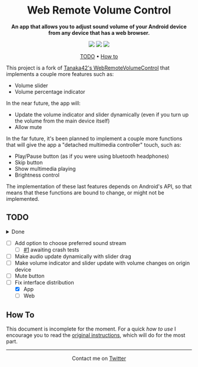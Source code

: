 <h1 align="center">
  <!--<img width="30%" src="img/banner.png">
  <br>-->
  Web Remote Volume Control
</h1>
<p align="center">
 <b>An app that allows you to adjust sound volume of your Android device from any device that has a web browser.</b>
</p>
<p align="center">
 <img src="https://img.shields.io/badge/Project-WIP-orange"> <img src="https://img.shields.io/badge/Documentation-Outdated-orange"> <img src="https://img.shields.io/github/issues/Chgv99/web-remote-volume-control">
</p>
<p align="center">
 <a href="https://github.com/Chgv99/web-remote-volume-control/blob/master/README.md#todo">TODO</a> • <a href="https://github.com/Chgv99/web-remote-volume-control/blob/master/README.md#how-to">How to</a>
</p>

This project is a fork of [Tanaka42's WebRemoteVolumeControl](https://github.com/tanaka42/androidapp-webremotevolumecontrol) that implements a couple more features such as:
- Volume slider
- Volume percentage indicator

In the near future, the app will:
- Update the volume indicator and slider dynamically (even if you turn up the volume from the main device itself)
- Allow mute

In the far future, it's been planned to implement a couple more functions that will give the app a "detached multimedia controller" touch, such as:
- Play/Pause button (as if you were using bluetooth headphones)
- Skip button
- Show multimedia playing
- Brightness control

The implementation of these last features depends on Android's API, so that means that these functions are bound to change, or might not be implemented.

## TODO

<details>
    <summary>Done</summary>
  
- [x] Implement volume indicator
- [X] Finish implementing slider
- [X] Fix increase-decrease
- [X] Make volume indicator and slider update on slider release
- [X] Make volume indicator and slider update on page load/reload

</details>

- [ ] Add option to choose preferred sound stream
  - [ ] [#1](https://github.com/Chgv99/web-remote-volume-control/issues/1) awaiting crash tests
- [ ] Make audio update dynamically with slider drag
- [ ] Make volume indicator and slider update with volume changes on origin device
- [ ] Mute button
- [ ] Fix interface distribution
  - [X] App
  - [ ] Web

## How To

This document is incomplete for the moment. For a quick _how to use_ I encourage you to read the [original instructions](https://github.com/tanaka42/androidapp-webremotevolumecontrol), which will do for the most part.

<!--https://github.com/Chgv99/web-remote-volume-control/issues/1-->

---
<p align="center">
 Contact me on <a href="https://twitter.com/ChgvCode">Twitter</a>
</p>

<!--
# AndroidApp-WebRemoteVolumeControl
Adjust sound volume of your Android device remotely from any device that has a web browser, Android or not.  
Therefore, this also includes non-Android devices such as Apple or Microsoft devices, maybe televisions or even maybe watches if these things have web browsers.  

Both devices must be connected to the same Local Area Network (e.g. Wifi).  

This Android application is (and will remain) free, without ads and open source.  

You can find it on Google Play Store here :  
[Web Remote Volume Control](https://play.google.com/store/apps/details?id=com.tanaka42.webremotevolumecontrol)


How to use it :
===============

1. First, start this application on the Android device of which you want to control sound volume remotely,  
   it will display the internet address (URL, example : http://192.168.1.35:9000/) you will have to connect to in order to control sound volume remotely.
2. Then, on any other device connected on the same local network (Wifi) as your Android device, open a web browser (Chrome, Safari, Firefox, whatever, any web browser should work), and navigate to address obtained it step 1.
3. Finally, on the page that appears, press buttons to remotely adjust your Android device's sound volume.

![Captures d'écran de l'application](https://raw.githubusercontent.com/tanaka42/androidapp-webremotevolumecontrol/master/google-play-store-images-20.29.1/image_1024_500_en.png "Captures d'écran de l'application")

How it works :
==============

On your Android device, this app will start a lightweight minimalistic and app-specific web server, as a foreground service.  
This web server will listen on port 9000 and serve a static html page (single page application).  
That page will display only two buttons, Raise Volume and Lower Volume, which when clicked will asynchronously tell the web server / Android device to adjust main sound volume.

The web server isn't really one : it does not list directories or serve any requested file from filesystem.  
It only responds to a few commands (URLs below) (see the switch case in HttpServer.java, subclass ClientThread, method Run) :  
* / : serves the web page
* /volume-up.png : serves the volume-up.png image included in the web page
* /volume-down.png : serves the volume-up.png image included in the web page
* /volume-up : raises volume
* /volume-down : lowers volume
* any other URL will respond with a 404.

Also it will listen only on local IP addresses : when it determines the IP address of your Android device to listen on, it aborts if obtained IP address is not a private IP address (in one of the three private ranges detailed here : https://en.wikipedia.org/wiki/Private_network#Private_IPv4_addresses).

Various information :
=====================

The base HTTP server code comes from Sonu Auti which I hereby thank : https://github.com/sonuauti/Android-Web-Server/  
From his project, I have kept only the small part I needed : if you are here to see an implentation of an http server, then be sure to look at his work instead of mine.

I did not include a Mute button or a Slider input at the moment because to do so Android API seems to require me to point at a specific audio stream : I supposed this would not work in some situations, or make things complicated, so I gave up for now.

This is my very first GitHub experience, and my very first Android experience too, any advice or remark is welcome.

I did build that app because I often use an Android tablet, connected to an audio sound system (HiFi, an old one that does not have a remote controller), to play music, and I wanted to be able to adjust sound remotely from an iPhone, in a simple way (I mean not by using a Teamviewer/Vysor like thing).
-->
